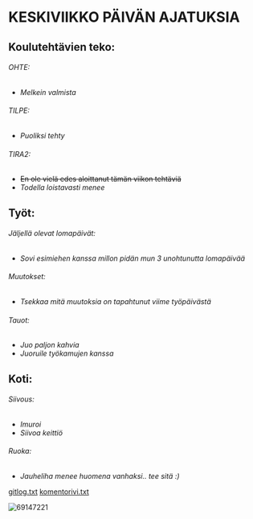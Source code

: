 # KESKIVIIKKO PÄIVÄN AJATUKSIA

## Koulutehtävien teko:

###### OHTE:
  - *Melkein valmista*
###### TILPE:
  - *Puoliksi tehty*
###### TIRA2:
  - ~~En ole vielä edes aloittanut tämän viikon tehtäviä~~
  - *Todella loistavasti menee*


## Työt:

###### Jäljellä olevat lomapäivät:
  - *Sovi esimiehen kanssa millon pidän mun 3 unohtunutta lomapäivää*
###### Muutokset:
  - *Tsekkaa mitä muutoksia on tapahtunut viime työpäivästä*
###### Tauot:
  - *Juo paljon kahvia*
  - *Juoruile työkamujen kanssa*

## Koti:

###### Siivous:
  - *Imuroi*
  - *Siivoa keittiö*
###### Ruoka:
  - *Jauheliha menee huomena vanhaksi.. tee sitä :)*


[gitlog.txt](https://github.com/henniseppis/ot-harjoitustyo/blob/master/laskarit/viikko1/gitlog.txt)
[komentorivi.txt](https://github.com/henniseppis/ot-harjoitustyo/blob/master/laskarit/viikko1/komentorivi.txt)


![69147221](https://user-images.githubusercontent.com/104835482/199450705-fec19324-52af-4bb7-9682-1273f3ce5c57.jpg)

